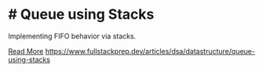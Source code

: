 # # Queue using Stacks

Implementing FIFO behavior via stacks.

[Read More](https://www.fullstackprep.dev/articles/dsa/datastructure/queue-using-stacks) https://www.fullstackprep.dev/articles/dsa/datastructure/queue-using-stacks